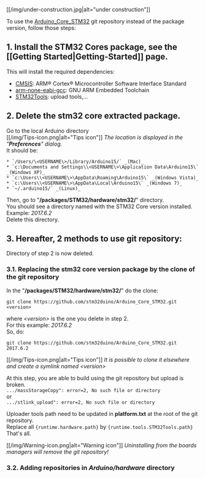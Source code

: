 [[/img/under-construction.jpg|alt="under construction"]]

To use the [Arduino_Core_STM32](https://github.com/stm32duino/Arduino_Core_STM32) git repository instead of the package version, follow those steps:

## 1. Install the STM32 Cores package, see the [[Getting Started|Getting-Started]] page.
This will install the required dependencies:
   * [CMSIS](https://www.arm.com/products/processors/cortex-m/cortex-microcontroller-software-interface-standard.php): ARM® Cortex® Microcontroller Software Interface Standard 
   * [arm-none-eabi-gcc](https://developer.arm.com/open-source/gnu-toolchain/gnu-rm): GNU ARM Embedded Toolchain
   * [STM32Tools](https://github.com/stm32duino/Arduino_Tools): upload tools,...

## 2. Delete the stm32 core extracted package.
Go to the local Arduino directory<br>
    [[/img/Tips-icon.png|alt="Tips icon"]] _The location is displayed in the "**Preferences**" dialog._<br>
It should be:

    * `/Users/\<USERNAME\>/Library/Arduino15/` _(Mac)_
    * `c:\Documents and Settings\\<USERNAME\>\Application Data\Arduino15\` _(Windows XP)_
    * `c:\Users\\<USERNAME\>\AppData\Roaming\Arduino15\` _(Windows Vista)_
    * `c:\Users\\<USERNAME\>\AppData\Local\Arduino15\` _(Windows 7)_
    * `~/.arduino15/` _(Linux)_

Then, go to "**<local Arduino directory>/packages/STM32/hardware/stm32/**" directory.<br> 
You should see a directory named with the STM32 Core version installed. Example: _2017.6.2_<br>
Delete this directory.

## 3. Hereafter, 2 methods to use git repository:
Directory of step 2 is now deleted.<br>

  ### 3.1. Replacing the stm32 core version package by the clone of the git repository
In the "**<local Arduino directory>/packages/STM32/hardware/stm32/**" do the clone:<br>

  `git clone https://github.com/stm32duino/Arduino_Core_STM32.git <version>`

where _\<version\>_ is the one you delete in step 2.<br>
For this example: _2017.6.2_<br>
So, do:<br>

  `git clone https://github.com/stm32duino/Arduino_Core_STM32.git 2017.6.2`

[[/img/Tips-icon.png|alt="Tips icon"]] _It is possible to clone it elsewhere and create a symlink named \<version>_<br>

At this step, you are able to build using the git repository but upload is broken.<br>
`.../massStorageCopy": error=2, No such file or directory`<br>
or<br>
`.../stlink_upload": error=2, No such file or directory `<br>

Uploader tools path need to be updated in **platform.txt** at the root of the git repository.<br>
Replace all `{runtime.hardware.path}` by `{runtime.tools.STM32Tools.path}`<br>
That's all.<br>

[[/img/Warning-icon.png|alt="Warning icon"]] _Uninstalling from the boards managers will remove the git repository!_

  ### 3.2. Adding repositories in _Arduino/hardware_ directory
